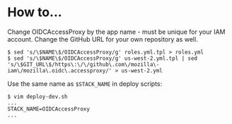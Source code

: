 # How to...

Change OIDCAccessProxy by the app name - must be unique for your IAM account.
Change the GitHub URL for your own repository as well.

```
$ sed 's/\$NAME\$/OIDCAccessProxy/g' roles.yml.tpl > roles.yml
$ sed 's/\$NAME\$/OIDCAccessProxy/g' us-west-2.yml.tpl | sed 's/\$GIT_URL\$/https\:\/\/github\.com\/mozilla\-iam\/mozilla\.oidc\.accessproxy/' > us-west-2.yml
```

Use the same name as `$STACK_NAME` in deploy scripts:

```
$ vim deploy-dev.sh
...
STACK_NAME=OIDCAccessProxy
...
```
